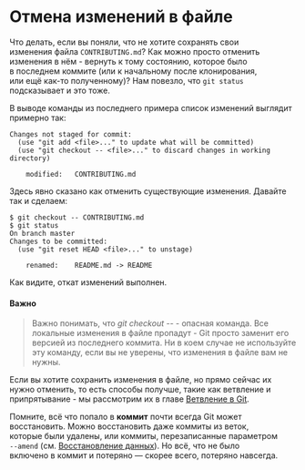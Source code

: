 # Отмена изменений в файле

Что делать, если вы поняли, что не хотите сохранять свои  
изменения файла `CONTRIBUTING.md`? Как можно просто отменить  
изменения в нём - вернуть к тому состоянию, которое было  
в последнем коммите (или к начальному после клонирования,  
или ещё как-то полученному)? Нам повезло, что `git status`  
подсказывает и это тоже.

В выводе команды из последнего примера список изменений выглядит примерно так:

```
Changes not staged for commit:
  (use "git add <file>..." to update what will be committed)
  (use "git checkout -- <file>..." to discard changes in working directory)

    modified:   CONTRIBUTING.md
```

Здесь явно сказано как отменить существующие изменения. Давайте так и сделаем:

```
$ git checkout -- CONTRIBUTING.md
$ git status
On branch master
Changes to be committed:
  (use "git reset HEAD <file>..." to unstage)

    renamed:    README.md -> README

```
Как видите, откат изменений выполнен. 

#### Важно
> Важно понимать, что *git checkout -- <file>* - опасная 
команда. Все локальные изменения в файле пропадут - 
Git просто заменит его версией из последнего коммита. 
Ни в коем случае не используйте эту команду, если вы 
не уверены, что изменения в файле вам не нужны.

Если вы хотите сохранить изменения в файле, но прямо сейчас 
их нужно отменить, то есть способы получше, такие как ветвление 
и припрятывание - мы рассмотрим их в главе [Ветвление в Git](clck.ru/3EBAAq).

Помните, всё что попало в **коммит** почти всегда Git может  
восстановить. Можно восстановить даже коммиты из веток,  
которые были удалены, или коммиты, перезаписанные параметром   
`--amend` (см. [Восстановление данных](clck.ru/3EBAAq)). Но всё, что не было   
включено в коммит и потеряно — скорее всего, потеряно навсегда.
